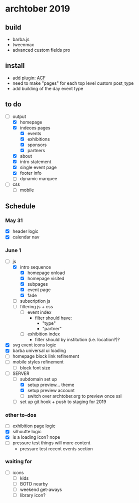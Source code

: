 # archtober 2019

## build
- barba.js
- tweenmax
- advanced custom fields pro

## install
- add plugin: [ACF](https://www.advancedcustomfields.com/)
- need to make "pages" for each top level custom post_type
- add building of the day event type

## to do
- [ ] output
	- [x] homepage
	- [x] indeces pages
		- [x] events
		- [x] exhibitions
		- [x] sponsors
		- [x] partners
	- [x] about
	- [x] intro statement
	- [x] single event page
	- [x] footer info
	- [ ] dynamic marquee
- [ ] css
	- [ ] mobile

## Schedule

### May 31
- [x] header logic
- [x] calendar nav

### June 1
- [ ] js
	- [x] intro sequence
		- [x] homepage onload
		- [x] homepage visited
		- [x] subpages
		- [x] event page
		- [x] fade
	- [ ] subscription js
	- [ ] filtering js + css
		- [ ] event index
			- filter should have:
				- "type"
				- "partner"
		- [ ] exhibition index
			- filter should by institution (i.e. location?)?
- [x] svg event icons logic
- [x] barba universal ui loading
- [ ] homepage block link refinement
- [ ] mobile styles refinement
	- [ ] block font size
- [ ] SERVER
	- [ ] subdomain set up
		- [x] setup preview... theme
		- [x] setup preview account
		- [ ] switch over archtober.org to preview once ssl
	- [ ] set up git hook + push to staging for 2019

### other to-dos
- [ ] exhibition page logic
- [x] silhoutte logic
- [x] is a loading icon? nope
- [ ] pressure test things will more content
	- pressure test recent events section

### waiting for 
- [ ] icons
	- [ ] kids
	- [ ] BOTD nearby
	- [ ] weekend get-aways
	- [ ] library icon?